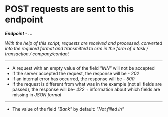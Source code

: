 POST requests are sent to this endpoint
==

***Endpoint - ...***


_With the help of this script, requests are received and processed, 
converted into the required format and transmitted to crm in the form of a task / transaction / company/contact_

---


* A request with an empty value of the field *"INN"* will not be accepted
* If the server accepted the request, the response will be - *202*
* If an internal error has occurred, the response will be - *500*
* If the request is different from what was in the example (not all fields are passed), the response will be- *422* + information about which fields are missing in *JSON format*

---


* The value of the field *"Bank"* by default: *"Not filled in"*
